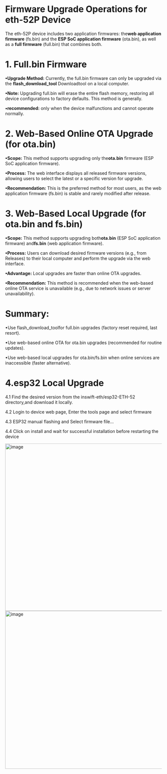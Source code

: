 # Firmware Upgrade Operations for eth-52P Device
The eth-52P device includes two application firmwares: the **​​web application firmware**​​ (fs.bin) and the **​​ESP SoC application firmware**​​ (ota.bin), as well as a ​​**full firmware**​​ (full.bin) that combines both.

# ​​1. Full.bin Firmware​​
**•​​Upgrade Method​​:** Currently, the full.bin firmware can only be upgraded via the **flash_download_tool** Downloadtool on a local computer.

**•​​Note​​:** Upgrading full.bin will erase the entire flash memory, restoring all device configurations to factory defaults. This method is generally.

**•recommended:** ​​only when the device malfunctions​​ and cannot operate normally.

# 2. Web-Based Online OTA Upgrade (for ota.bin)​​
**•​​Scope​​:** This method supports upgrading only the ​​**ota.bin** firmware​​ (ESP SoC application firmware).

**•​​Process​​:** The web interface displays all released firmware versions, allowing users to select the latest or a specific version for upgrade.

**•​​Recommendation​​:** This is the preferred method for most users, as the web application firmware (fs.bin) is stable and rarely modified after release.

# ​​3. Web-Based Local Upgrade (for ota.bin and fs.bin)​​
**•​​Scope​​:** This method supports upgrading both ​​**ota.bin**​​ (ESP SoC application firmware) and **​​fs.bin**​​ (web application firmware).

**•​​Process​​:** Users can download desired firmware versions (e.g., from Releases) to their local computer and perform the upgrade via the web interface.

**•​​Advantage​​:** Local upgrades are faster than online OTA upgrades.

**•​​Recommendation​​:** This method is recommended when the web-based online OTA service is unavailable (e.g., due to network issues or server unavailability).

# ​​Summary​​:

•Use flash_download_toolfor full.bin upgrades (factory reset required, last resort).

•Use web-based online OTA for ota.bin upgrades (recommended for routine updates).

•Use web-based local upgrades for ota.bin/fs.bin when online services are inaccessible (faster alternative).


# 4.esp32 Local Upgrade

 4.1 Find the desired version from the inswift-eth/esp32-ETH-52 directory,and download it locally.
 
 4.2 Login to device web page, Enter the tools page and select firmware
 
 4.3 ESP32 manual flashing and Select firmware file...
 
 4.4 Click on install and wait for successful installation before restarting the device
 
<img width="1133" height="536" alt="image" src="https://github.com/user-attachments/assets/de07661c-6cae-4d2e-a0ee-e3a438032e57" />
<img width="1049" height="506" alt="image" src="https://github.com/user-attachments/assets/41250233-6d0e-4d2f-ab88-db481e0a0c8f" />


